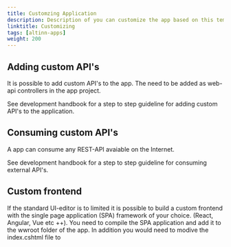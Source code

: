 ```yaml
---
title: Customzing Application
description: Description of you can customize the app based on this template
linktitle: Customizing
tags: [altinn-apps]
weight: 200
---
```


## Adding custom API's
It is possible to add custom API's to the app. The need to be added as web-api controllers in the app project. 

See development handbook for a step to step guideline for adding custom API's to the application.

## Consuming custom API's
A app can consume any REST-API avaiable on the Internet. 

See development handbook for a step to step guideline for consuming external API's.

## Custom frontend
If the standard UI-editor is to limited it is possible to build a custom frontend with the single page application (SPA) framework of your choice. (React, Angular, Vue etc ++).
You need to compile the SPA application and add it to the wwroot folder of the app. In addition you would need to modive the index.cshtml file to 
